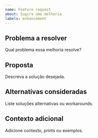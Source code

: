 ```yaml
---
name: Feature request
about: Sugira uma melhoria
labels: enhancement
---
```


## Problema a resolver

Qual problema essa melhoria resolve?

## Proposta

Descreva a solução desejada.

## Alternativas consideradas

Liste soluções alternativas ou workarounds.

## Contexto adicional

Adicione contexto, prints ou exemplos.
